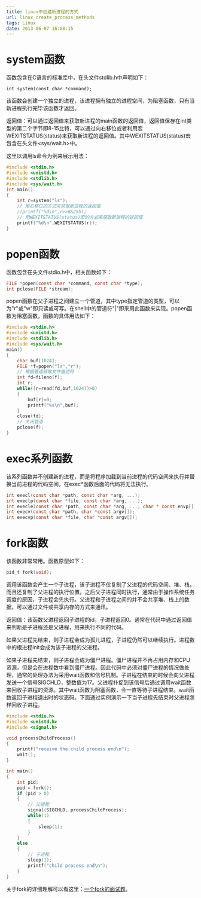 ```yaml
---
title: linux中创建新进程的方式
url: linux_create_process_methods
tags: Linux
date: 2013-06-07 16:08:15
---
```



# system函数
函数包含在C语言的标准库中，在头文件stdlib.h中声明如下：
```
int system(const char *command);
```
该函数会创建一个独立的进程，该进程拥有独立的进程空间，为阻塞函数，只有当新进程执行完毕该函数才返回。

返回值：可以通过返回值来获取新进程的main函数的返回值，返回值保存在int类型的第二个字节即8-15比特，可以通过向右移位或者利用宏WEXITSTATUS(status)来获取新进程的返回值。其中WEXITSTATUS(status)宏包含在头文件<sys/wait.h>中。

这里以调用ls命令为例来展示用法：
```c
#include <stdio.h>
#include <unistd.h>
#include <stdlib.h>
#include <sys/wait.h>
int main()
{
    int r=system("ls");
    // 用右移位的方式来获取新进程的返回值
    //printf("%d\n",r>>8&255);
    // 用WEXITSTATUS(status)宏的方式来获取新进程的返回值
    printf("%d\n",WEXITSTATUS(r));
}
```
# popen函数
函数包含在头文件stdio.h中，相关函数如下：
```c
FILE *popen(const char *command, const char *type);
int pclose(FILE *stream);
```
popen函数在父子进程之间建立一个管道，其中type指定管道的类型，可以为"r"或"w"即只读或可写。在shell中的管道符"|"即采用此函数来实现。popen函数为阻塞函数，函数的具体用法如下：
```c
#include <stdio.h>
#include <unistd.h>
#include <stdlib.h>
#include <sys/wait.h>
main()
{
    char buf[1024];
    FILE *f=popen("ls","r");
    // 根据管道获取文件描述符
    int fd=fileno(f);  
    int r;     
    while((r=read(fd,buf,1024))>0)
    {   
        buf[r]=0;
        printf("%s\n",buf);
    } 
    close(fd);
    // 关闭管道
    pclose(f);  
}
```
# exec系列函数
该系列函数并不创建新的进程，而是将程序加载到当前进程的代码空间来执行并替换当前进程的代码空间，在exec*函数后面的代码将无法执行。
```c
int execl(const char *path, const char *arg, ...);
int execlp(const char *file, const char *arg, ...);
int execle(const char *path, const char *arg, ..., char * const envp[]);
int execv(const char *path, char *const argv[]);
int execvp(const char *file, char *const argv[]);
```
# fork函数
该函数非常常用。函数原型如下：
```c
pid_t fork(void);
```
调用该函数会产生一个子进程，该子进程不仅复制了父进程的代码空间、堆、栈，而且还复制了父进程的执行位置。之后父子进程同时执行，通常由于操作系统任务调度的原因，子进程会先执行。父进程和子进程之间的并不会共享堆、栈上的数据，可以通过文件或共享内存的方式来通讯。

返回值：该函数父进程返回子进程的id，子进程返回0。通常在代码中通过返回值来判断是子进程还是父进程，用来执行不同的代码。

如果父进程先结束，则子进程会成为孤儿进程，子进程仍然可以继续执行。进程数中的根进程init会成为该子进程的父进程。

如果子进程先结束，则子进程会成为僵尸进程。僵尸进程并不再占用内存和CPU资源，但是会在进程数中看到僵尸进程。因此代码中必须对僵尸进程的情况做处理，通常的处理办法为采用wait函数和信号机制。子进程在结束的时候会向父进程发送一个信号SIGCHLD，整数值为17。父进程扑捉到该信号后通过调用wait函数来回收子进程的资源。其中wait函数为阻塞函数，会一直等待子进程结束。wait函数返回子进程退出时的状态码。下面通过实例演示一下当子进程先结束时父进程怎样回收子进程。
```c
#include <stdio.h>
#include <unistd.h>
#include <signal.h>

void processChildProcess()
{
    printf("receive the child process end\n");
    wait();
}

int main()
{
    int pid;
    pid = fork();
    if (pid > 0)
    {   
        // 父进程
        signal(SIGCHLD, processChildProcess);
        while(1)
        {   
            sleep(1);
        }   
    }   
    else
    {   
        // 子进程
        sleep(1);
        printf("child process end\n");
    }   
}
```
关于fork的详细理解可以看这里：[一个fork的面试题](http://coolshell.cn/articles/7965.html)。